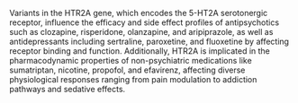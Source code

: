Variants in the HTR2A gene, which encodes the 5-HT2A serotonergic receptor, influence the efficacy and side effect profiles of antipsychotics such as clozapine, risperidone, olanzapine, and aripiprazole, as well as antidepressants including sertraline, paroxetine, and fluoxetine by affecting receptor binding and function. Additionally, HTR2A is implicated in the pharmacodynamic properties of non-psychiatric medications like sumatriptan, nicotine, propofol, and efavirenz, affecting diverse physiological responses ranging from pain modulation to addiction pathways and sedative effects.
